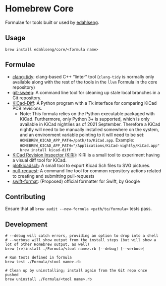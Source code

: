 Homebrew Core
=============

Formulae for tools built or used by [edahlseng](https://github.com/edahlseng).

Usage
-----

```shell
brew install edahlseng/core/<formula name>
```

Formulae
--------

* [clang-tidy](https://clang.llvm.org/extra/clang-tidy/): clang-based C++ “linter” tool (`clang-tidy` is normally only available along with the rest of the tools in the `llvm` Formula in the core repository)
* [git-sweep](https://github.com/edahlseng/git-sweep): A command line tool for cleaning up stale local branches in a Git repository.
* [KiCad-Diff](https://github.com/Gasman2014/KiCad-Diff): A Python program with a Tk interface for comparing KiCad PCB revisions.
  * Note: This formula relies on the Python executable packaged with KiCad. Furthermore, only Python 3+ is supported, which is only available in KiCad nightlies as of 2021 September. Therefore a KiCad nightly will need to be manually installed somewhere on the system, and an environment variable pointing to it will need to be set: `HOMEBREW_KICAD_APP_PATH=/path/to/KiCad.app`. Example: `HOMEBREW_KICAD_APP_PATH="/Applications/KiCad-nightly/KiCad.app" brew install kicad-diff`
* [KiCad Revision Inspector (KiRi)](https://github.com/leoheck/kiri): KiRI is a small tool to experiment having a visual diff tool for KiCad.
* [plotkicadsch](https://jnavila.github.io/plotkicadsch/): A small tool to export Kicad Sch files to SVG pictures.
* [pull-request](https://github.com/edahlseng/pull-request): A command line tool for common repository actions related to creating and submitting pull-requests
* [swift-format](https://github.com/google/swift/tree/format): (Proposed) official formatter for Swift, by Google

Contributing
------------

Ensure that all `brew audit --new-formula <path/to/formula>` tests pass.

Development
-----------

```shell
# --debug will catch errors, providing an option to drop into a shell
# --verbose will show output from the install steps (but will show a lot of other Homebrew output, as well)
brew (re)install ./Formula/<tool name>.rb [--debug] [--verbose]

# Run tests defined in formula
brew test ./Formula/<tool name>.rb

# Clean up by uninstalling; install again from the Git repo once pushed
brew uninstall ./Formula/<tool name>.rb
```
